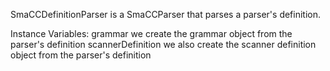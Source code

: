 SmaCCDefinitionParser is a SmaCCParser that parses a parser's definition.

Instance Variables:
	grammar	<SmaCCGrammar>	we create the grammar object from the parser's definition
	scannerDefinition	<SmaCCScannerDefinition>	we also create the scanner definition object from the parser's definition